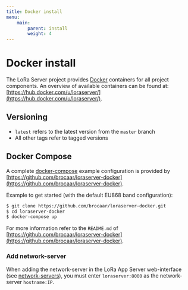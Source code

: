 ```yaml
---
title: Docker install
menu:
    main:
        parent: install
        weight: 4
---
```


# Docker install

The LoRa Server project provides [Docker](https://www.docker.com) containers
for all project components. An overview of available containers can be found
at: [https://hub.docker.com/u/loraserver/](https://hub.docker.com/u/loraserver/).

## Versioning

* `latest` refers to the latest version from the `master` branch
* All other tags refer to tagged versions

## Docker Compose

A complete [docker-compose](https://docs.docker.com/compose/) example configuration
is provided by [https://github.com/brocaar/loraserver-docker](https://github.com/brocaar/loraserver-docker).

Example to get started (with the default EU868 band configuration):

```bash
$ git clone https://github.com/brocaar/loraserver-docker.git
$ cd loraserver-docker
$ docker-compose up
```

For more information refer to the `README.md` of
[https://github.com/brocaar/loraserver-docker](https://github.com/brocaar/loraserver-docker).

### Add network-server

When adding the network-server in the LoRa App Server web-interface
(see [network-servers](https://docs.loraserver.io/lora-app-server/use/network-servers/)),
you must enter `loraserver:8000` as the network-server `hostname:IP`.

